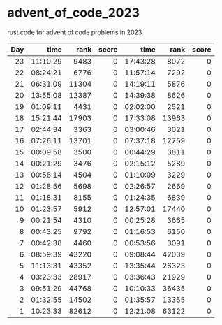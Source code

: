 # advent_of_code_2023
rust code for advent of code problems in 2023

|Day  | time | rank | score | time | rank | score| 
|---:|---:|---:|---:|---:|---:|---:|
|23|11:10:29|9483|0|17:43:28|8072|0|
|22|08:24:21|6776|0|11:57:14|7292|0|
|21|06:31:09|11304|0|14:19:11|5876|0|
|20|13:55:08|12387|0|14:39:38|8626|0|
|19|01:09:11|4431|0|02:02:00|2521|0|
|18|15:21:44|17903|0|17:33:08|13963|0|
|17|02:44:34|3363|0|03:00:46|3021|0|
|16|07:26:11|13701|0|07:37:18|12759|0|
|15|00:09:58|3500|0|00:44:29|3811|0|
|14|00:21:29|3476|0|02:15:12|5289|0|
|13 |  00:58:14  | 4504   |  0|01:10:09|3229|0|
| 12 |   01:28:56 |  5698   |   0|02:26:57|2669|0|
| 11 |  01:18:31  | 8155|0|01:24:35|6839|0|
| 10 |  01:23:57  | 5912|0|12:57:01|17440|0|
|  9 |  00:21:54  | 4310|0|00:25:28|3665|0|
|  8 |  00:43:25  | 9792|0|01:16:53|6150|0|
|  7 |  00:42:38  | 4460|0|00:53:56|3091|0|
|  6 |  08:59:39  |43220|0|09:08:44|42039|0|
|  5 |  11:13:31  |43352|0|13:35:44|26323|0|
|  4 |  03:23:33  |28917|0|03:36:43|21929|0|
|  3 |  09:51:29  |44768|0|10:10:33|36435|0|
|  2 |  01:32:55  |14502|0|01:35:57|13355|0|
|  1 |  10:23:33  |82612|0|12:21:08|63122|0|

